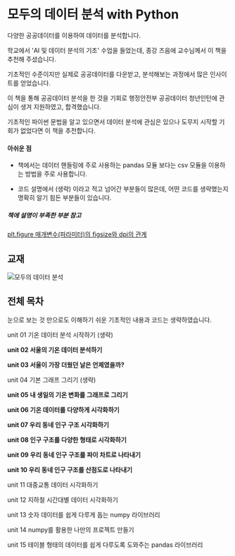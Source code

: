 # 모두의 데이터 분석 with Python

다양한 공공데이터를 이용하여 데이터를 분석합니다.

학교에서 'AI 및 데이터 분석의 기초' 수업을 들었는데, 종강 즈음에 교수님께서 이 책을 추천해 주셨습니다.

기초적인 수준이지만 실제로 공공데이터를 다운받고, 분석해보는 과정에서 많은 인사이트를 얻었습니다.

이 책을 통해 공공데이터 분석을 한 것을 기회로 행정안전부 공공데이터 청년인턴에 관심이 생겨 지원하였고, 합격했습니다.

기초적인 파이썬 문법을 알고 있으면서 데이터 분석에 관심은 있으나 도무지 시작할 기회가 없었다면 이 책을 추천합니다.


#### 아쉬운 점
- 책에서는 데이터 핸들링에 주로 사용하는 pandas 모듈 보다는 csv 모듈을 이용하는 방법을 주로 사용합니다.

- 코드 설명에서 (생략) 이라고 적고 넘어간 부분들이 많은데, 어떤 코드를 생략했는지 명확히 알기 힘든 부분들이 있습니다.

##### 책에 설명이 부족한 부분 참고
[plt.figure 매개변수(파라미터)의 figsize와 dpi의 관계](https://stackoverrun.com/ko/q/13044013)

## 교재
![모두의 데이터 분석](https://user-images.githubusercontent.com/69614150/90767199-c1085580-e327-11ea-9056-2298619f4dfc.jpg)

## 전체 목차
눈으로 보는 것 만으로도 이해하기 쉬운 기초적인 내용과 코드는 생략하였습니다.

unit 01 기온 데이터 분석 시작하기 (생략)

**unit 02 서울의 기온 데이터 분석하기**

**unit 03 서울이 가장 더웠던 날은 언제였을까?**

unit 04 기본 그래프 그리기 (생략)

**unit 05 내 생일의 기온 변화를 그래프로 그리기**

**unit 06 기온 데이터를 다양하게 시각화하기**

**unit 07 우리 동네 인구 구조 시각화하기**

**unit 08 인구 구조를 다양한 형태로 시각화하기**

**unit 09 우리 동네 인구 구조를 파이 차트로 나타내기**

**unit 10 우리 동네 인구 구조를 산점도로 나타내기**

unit 11 대중교통 데이터 시각화하기

unit 12 지하철 시간대별 데이터 시각화하기

unit 13 숫자 데이터를 쉽게 다루게 돕는 numpy 라이브러리

unit 14 numpy를 활용한 나만의 프로젝트 만들기

unit 15 테이블 형태의 데이터를 쉽게 다루도록 도와주는 pandas 라이브러리
